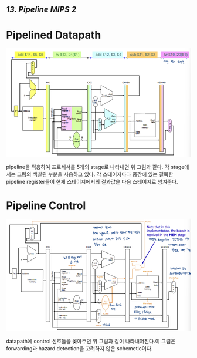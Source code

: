 ## *13. Pipeline MIPS 2*



# Pipelined Datapath

![13-3](./image/13-3.png)

pipeline을 적용하여 프로세서를 5개의 stage로 나타내면 위 그림과 같다. 각 stage에서는 그림의 색칠된 부분을 사용하고 있다. 각 스테이지마다 중간에 있는 길쭉한 pipeline register들이 현재 스테이지에서의 결과값을 다음 스테이지로 넘겨준다. 

# Pipeline Control

![13-24](./image/13-24.png)

datapath에 control 신호들을 꽂아주면 위 그림과 같이 나타내어진다.이 그림은 forwarding과 hazard detection을 고려하지 않은 schemetic이다.

